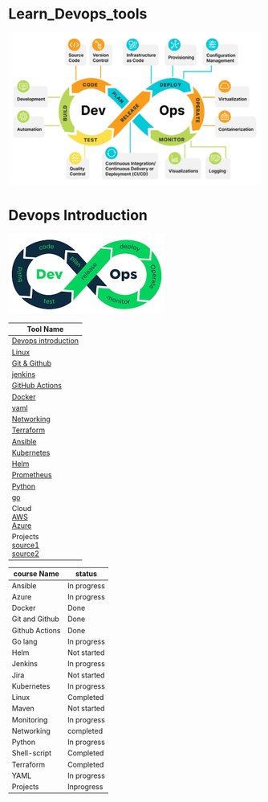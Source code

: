 # Learn_Devops_tools



![Devops Tools](https://github.com/Charan-happy/Learn_Devops_tools/blob/main/Images/Devops_intro/all_devops_tools.png)


# Devops Introduction

![Devops](https://github.com/Charan-happy/Learn_Devops_tools/blob/main/Images/Devops_intro/Devops_logo.png)

|Tool Name | 
| --- | 
| [Devops introduction](https://github.com/Charan-happy/Learn_Devops_tools/blob/main/Devops_Introduction.md)|
| [Linux ](https://github.com/Charan-happy/Learn_Devops_tools/blob/main/linux.md)
| [Git & Github](https://github.com/Charan-happy/Learn_Devops_tools/tree/main/Git%20and%20Github)
| [jenkins ](https://github.com/Charan-happy/Learn_Devops_tools/tree/main/Jenkins)
| [GitHub Actions](https://github.com/charan-happy/DevopsWithCharan/tree/main/GithubActions/CompleteCourse) |
| [Docker ](https://github.com/Charan-happy/Learn_Devops_tools/blob/main/Docker.md)
| [yaml](https://github.com/Charan-happy/Learn_Devops_tools/blob/main/Yaml_Notes.md)
| [Networking](https://github.com/Charan-happy/Learn_Devops_tools/tree/main/Networking)
| [Terraform](https://github.com/Charan-happy/Learn_Devops_tools/tree/main/Terraform)
| [Ansible](https://github.com/Charan-happy/Learn_Devops_tools/tree/main/Ansible)
| [Kubernetes](https://github.com/Charan-happy/Learn_Devops_tools/tree/main/Kubernetes)
| [Helm](https://github.com/Charan-happy/Learn_Devops_tools/tree/main/helm)
| [Prometheus](https://github.com/Charan-happy/Learn_Devops_tools/tree/main/Monitoring)
| [Python](https://github.com/Charan-happy/Learn_Devops_tools/tree/main/python)
| [go](https://github.com/Charan-happy/Learn_Devops_tools/tree/main/Go%20Language)
| Cloud <br> [AWS](https://github.com/Charan-happy/AWS-Devops_Zero-to-Hero) <br> [Azure](https://github.com/charan-happy/charan-happy.github.io/tree/main/Azure)|
| Projects <br> [source1](https://github.com/Charan-happy/Devops_Realtime-Projects) <br> [source2](https://github.com/Charan-happy/My_Devops_Projects)

|course Name| status|
|---|---|
|Ansible|In progress|
|Azure|In progress|
|Docker|Done|
|Git and Github|Done|
|Github Actions|Done|
|Go lang|In progress|
|Helm|Not started|
|Jenkins|In progress|
|Jira|Not started|
|Kubernetes|In progress|
|Linux|Completed|
|Maven|Not started|
|Monitoring|In progress|
|Networking|completed|
|Python|In progress|
|Shell-script|Completed|
|Terraform|Completed|
|YAML|In progress|
|Projects|Inprogress|
